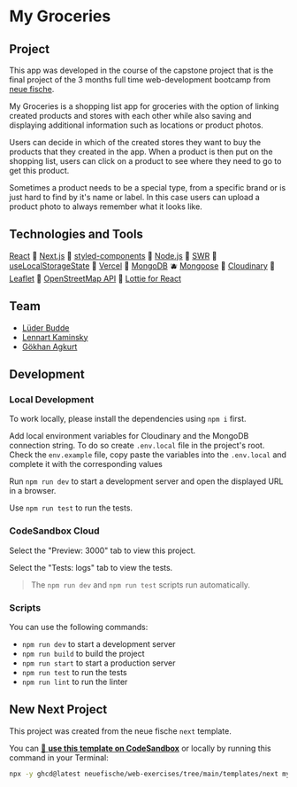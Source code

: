 # My Groceries

## Project

This app was developed in the course of the capstone project that is the final project of the 3 months full time web-development bootcamp from [neue fische](https://www.neuefische.de/bootcamp/web-development#kursinhalte).

My Groceries is a shopping list app for groceries with the option of linking created products and stores with each other while also saving and displaying additional information such as locations or product photos.

Users can decide in which of the created stores they want to buy the products that they created in the app. When a product is then put on the shopping list, users can click on a product to see where they need to go to get this product.

Sometimes a product needs to be a special type, from a specific brand or is just hard to find by it's name or label. In this case users can upload a product photo to always remember what it looks like.

## Technologies and Tools

[React](https://react.dev/) 🍌 [Next.js](https://nextjs.org/) 🍎 [styled-components](https://styled-components.com/) 🥦 [Node.js](https://nodejs.org/en) 🥐 [SWR](https://swr.vercel.app/) 🍒 [useLocalStorageState](https://github.com/astoilkov/use-local-storage-state) 🍑 [Vercel](https://vercel.com/) 🍍 [MongoDB](https://www.mongodb.com/) 🫐 [Mongoose](https://mongoosejs.com/) 🥝 [Cloudinary](https://cloudinary.com/) 🥬 [Leaflet](https://leafletjs.com/) 🥚 [OpenStreetMap API](https://wiki.openstreetmap.org/wiki/API) 🍐 [Lottie for React](https://lottiereact.com/)

## Team

- [Lüder Budde](https://github.com/luederb)
- [Lennart Kaminsky](https://github.com/lennart-kaminsky)
- [Gökhan Agkurt](https://github.com/GoekhanAgkurt)

## Development

### Local Development

To work locally, please install the dependencies using `npm i` first.

Add local environment variables for Cloudinary and the MongoDB connection string.
To do so create `.env.local` file in the project's root.
Check the `env.example` file, copy paste the variables into the `.env.local` and complete it with the corresponding values

Run `npm run dev` to start a development server and open the displayed URL in a browser.

Use `npm run test` to run the tests.

### CodeSandbox Cloud

Select the "Preview: 3000" tab to view this project.

Select the "Tests: logs" tab to view the tests.

> The `npm run dev` and `npm run test` scripts run automatically.

### Scripts

You can use the following commands:

- `npm run dev` to start a development server
- `npm run build` to build the project
- `npm run start` to start a production server
- `npm run test` to run the tests
- `npm run lint` to run the linter

## New Next Project

This project was created from the neue fische `next` template.

You can [🔗 **use this template on CodeSandbox**](https://codesandbox.io/p/sandbox/github/neuefische/web-exercises/tree/main/templates/next?file=/README.md) or locally by running this command in your Terminal:

```bash
npx -y ghcd@latest neuefische/web-exercises/tree/main/templates/next my-app -i
```
